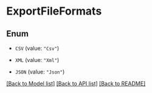 # ExportFileFormats

## Enum


* `CSV` (value: `"Csv"`)

* `XML` (value: `"Xml"`)

* `JSON` (value: `"Json"`)


[[Back to Model list]](../README.md#documentation-for-models) [[Back to API list]](../README.md#documentation-for-api-endpoints) [[Back to README]](../README.md)


